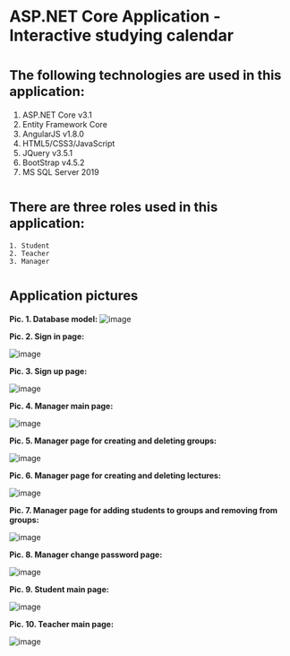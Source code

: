 # ASP.NET Core Application - Interactive studying calendar
# <sub>The following technologies are used in this application:<sub>
1. ASP.NET Core v3.1
2. Entity Framework Core
3. AngularJS v1.8.0
4. HTML5/CSS3/JavaScript
5. JQuery v3.5.1
6. BootStrap v4.5.2
7. MS SQL Server 2019
  
# <sub>There are three roles used in this application:<sub>
```
1. Student
2. Teacher
3. Manager
```

# <sub>Application pictures<sub>
**Pic. 1. Database model:**
![image](https://github.com/RazRus8/studying-calendar/blob/master/GitHub/db_diagram.png)

**Pic. 2. Sign in page:**

![image](https://github.com/RazRus8/studying-calendar/blob/master/GitHub/page1.png)

**Pic. 3. Sign up page:**

![image](https://github.com/RazRus8/studying-calendar/blob/master/GitHub/page2.png)

**Pic. 4. Manager main page:**

![image](https://github.com/RazRus8/studying-calendar/blob/master/GitHub/page3.png)

**Pic. 5. Manager page for creating and deleting groups:**

![image](https://github.com/RazRus8/studying-calendar/blob/master/GitHub/page4.png)

**Pic. 6. Manager page for creating and deleting lectures:**

![image](https://github.com/RazRus8/studying-calendar/blob/master/GitHub/page5.png)

**Pic. 7. Manager page for adding students to groups and removing from groups:**

![image](https://github.com/RazRus8/studying-calendar/blob/master/GitHub/page6.png)

**Pic. 8. Manager change password page:**

![image](https://github.com/RazRus8/studying-calendar/blob/master/GitHub/page7.png)

**Pic. 9. Student main page:**

![image](https://github.com/RazRus8/studying-calendar/blob/master/GitHub/page8.png)

**Pic. 10. Teacher main page:**

![image](https://github.com/RazRus8/studying-calendar/blob/master/GitHub/page9.png)